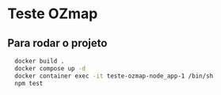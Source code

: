 # Teste OZmap

## Para rodar o projeto

```sh
  docker build .
  docker compose up -d
  docker container exec -it teste-ozmap-node_app-1 /bin/sh
  npm test
```
